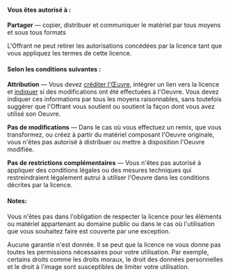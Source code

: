 #### Vous êtes autorisé à :

**Partager** — copier, distribuer et communiquer le matériel par tous moyens et sous tous formats

L'Offrant ne peut retirer les autorisations concédées par la licence tant que vous appliquez les termes de cette licence.

#### Selon les conditions suivantes :

**Attribution** — Vous devez [créditer l'Œuvre](https://creativecommons.org/licenses/by/4.0/deed.fr#), intégrer un lien vers la licence et [indiquer](https://creativecommons.org/licenses/by/4.0/deed.fr#) si des modifications ont été effectuées à l'Oeuvre. Vous devez indiquer ces informations par tous les moyens raisonnables, sans toutefois suggérer que l'Offrant vous soutient ou soutient la façon dont vous avez utilisé son Oeuvre.

**Pas de modifications** — Dans le cas où vous effectuez un remix, que vous transformez, ou créez à partir du matériel composant l'Oeuvre originale, vous n'êtes pas autorisé à distribuer ou mettre à disposition l'Oeuvre modifiée. 

**Pas de restrictions complémentaires** — Vous n'êtes pas autorisé à appliquer des conditions légales ou des mesures techniques qui restreindraient légalement autrui à utiliser l'Oeuvre dans les conditions décrites par la licence. 

#### Notes: 

Vous n'êtes pas dans l'obligation de respecter la licence pour les éléments ou matériel appartenant au domaine public ou dans le cas où l'utilisation que vous souhaitez faire est couverte par une exception.

Aucune garantie n'est donnée. Il se peut que la licence ne vous donne pas toutes les permissions nécessaires pour votre utilisation. Par exemple, certains droits comme les droits moraux, le droit des données personnelles et le droit à l'image sont susceptibles de limiter votre utilisation.
